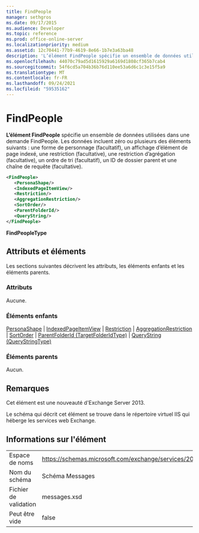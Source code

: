 ```yaml
---
title: FindPeople
manager: sethgros
ms.date: 09/17/2015
ms.audience: Developer
ms.topic: reference
ms.prod: office-online-server
ms.localizationpriority: medium
ms.assetid: 12c70441-77b9-4619-8e66-1b7e3a63ba48
description: 'L’élément FindPeople spécifie un ensemble de données utilisées dans une demande FindPeople. Les données incluent zéro ou plusieurs des éléments suivants : une forme de personnage (facultatif), un affichage d’élément de page indexé, une restriction (facultative), une restriction d’agrégation (facultative), un ordre de tri (facultatif), un ID de dossier parent et une chaîne de requête (facultative).'
ms.openlocfilehash: 44070c79ad5d1615929a6169d1808cf365b7cab4
ms.sourcegitcommit: 54f6cd5a704b36b76d110ee53a6d6c1c3e15f5a9
ms.translationtype: MT
ms.contentlocale: fr-FR
ms.lasthandoff: 09/24/2021
ms.locfileid: "59535162"
---
```

# <a name="findpeople"></a>FindPeople

**L’élément FindPeople** spécifie un ensemble de données utilisées dans une demande FindPeople. Les données incluent zéro ou plusieurs des éléments suivants : une forme de personnage (facultatif), un affichage d’élément de page indexé, une restriction (facultative), une restriction d’agrégation (facultative), un ordre de tri (facultatif), un ID de dossier parent et une chaîne de requête (facultative). 
  
```XML
<FindPeople>
   <PersonaShape/>
   <IndexedPageItemView/>
   <Restriction/>
   <AggregationRestriction/>
   <SortOrder/>
   <ParentFolderId/>
   <QueryString/>
</FindPeople>
```

 **FindPeopleType**
## <a name="attributes-and-elements"></a>Attributs et éléments

Les sections suivantes décrivent les attributs, les éléments enfants et les éléments parents.
  
### <a name="attributes"></a>Attributs

Aucune.
  
### <a name="child-elements"></a>Éléments enfants

[PersonaShape](personashape.md)  |  [IndexedPageItemView](indexedpageitemview.md)  |  [Restriction](restriction.md)  |  [AggregationRestriction](aggregationrestriction.md)  |  [SortOrder](sortorder.md)  |  [ParentFolderId (TargetFolderIdType)](parentfolderid-targetfolderidtype.md)  |  [QueryString (QueryStringType)](querystring-querystringtype.md)
  
### <a name="parent-elements"></a>Éléments parents

Aucun.
  
## <a name="remarks"></a>Remarques

Cet élément est une nouveauté d'Exchange Server 2013.
  
Le schéma qui décrit cet élément se trouve dans le répertoire virtuel IIS qui héberge les services web Exchange.
  
## <a name="element-information"></a>Informations sur l'élément

|||
|:-----|:-----|
|Espace de noms  <br/> |https://schemas.microsoft.com/exchange/services/2006/messages  <br/> |
|Nom du schéma  <br/> |Schéma Messages  <br/> |
|Fichier de validation  <br/> |messages.xsd  <br/> |
|Peut être vide  <br/> |false  <br/> |
   


